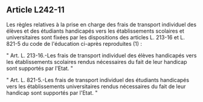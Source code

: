 ## Article L242-11

Les règles relatives à la prise en charge des frais de transport individuel des élèves et des étudiants
handicapés vers les établissements scolaires et universitaires sont fixées par les dispositions des articles L.
213-16 et L. 821-5 du code de l'éducation ci-après reproduites (1) :


" Art. L. 213-16.-Les frais de transport individuel des élèves handicapés vers les établissements scolaires
rendus nécessaires du fait de leur handicap sont supportés par l'Etat. "

" Art. L. 821-5.-Les frais de transport individuel des étudiants handicapés vers les établissements
universitaires rendus nécessaires du fait de leur handicap sont supportés par l'Etat. "

